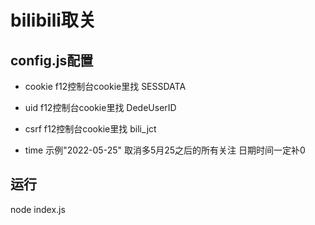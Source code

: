 # bilibili取关

## config.js配置

- cookie f12控制台cookie里找 SESSDATA

- uid f12控制台cookie里找 DedeUserID

- csrf f12控制台cookie里找 bili_jct

- time 示例"2022-05-25" 取消多5月25之后的所有关注 日期时间一定补0

## 运行

node index.js